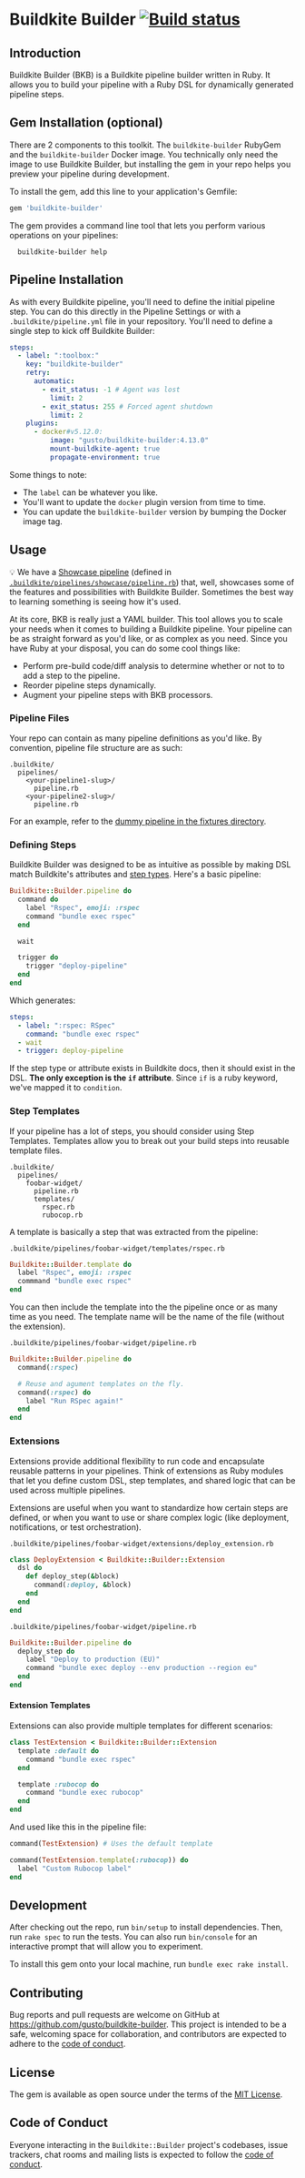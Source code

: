 # Buildkite Builder [![Build status](https://badge.buildkite.com/a26bf804e9a93fb118d29824d5695a601a248ceec51591be23.svg?branch=main)](https://buildkite.com/gusto-open-source/buildkite-builder/builds?branch=main)

## Introduction

Buildkite Builder (BKB) is a Buildkite pipeline builder written in Ruby. It allows you to build your pipeline with a Ruby DSL for dynamically generated pipeline steps.

## Gem Installation (optional)

There are 2 components to this toolkit. The `buildkite-builder` RubyGem and the `buildkite-builder` Docker image. You technically only need the image to use Buildkite Builder, but installing the gem in your repo helps you preview your pipeline during development.

To install the gem, add this line to your application's Gemfile:

```ruby
gem 'buildkite-builder'
```

The gem provides a command line tool that lets you perform various operations on your pipelines:

```shell
  buildkite-builder help
```

## Pipeline Installation

As with every Buildkite pipeline, you'll need to define the initial pipeline step. You can do this directly in the Pipeline Settings or with a `.buildkite/pipeline.yml` file in your repository. You'll need to define a single step to kick off Buildkite Builder:

```yaml
steps:
  - label: ":toolbox:"
    key: "buildkite-builder"
    retry:
      automatic:
        - exit_status: -1 # Agent was lost
          limit: 2
        - exit_status: 255 # Forced agent shutdown
          limit: 2
    plugins:
      - docker#v5.12.0:
          image: "gusto/buildkite-builder:4.13.0"
          mount-buildkite-agent: true
          propagate-environment: true
```

Some things to note:

- The `label` can be whatever you like.
- You'll want to update the `docker` plugin version from time to time.
- You can update the `buildkite-builder` version by bumping the Docker image tag.

## Usage

💡 We have a [Showcase pipeline](https://buildkite.com/gusto-open-source/showcase/builds/latest?branch=main) (defined in [`.buildkite/pipelines/showcase/pipeline.rb`](https://github.com/Gusto/buildkite-builder/blob/main/.buildkite/pipelines/showcase/pipeline.rb)) that, well, showcases some of the features and possibilities with Buildkite Builder. Sometimes the best way to learning something is seeing how it's used.

At its core, BKB is really just a YAML builder. This tool allows you to scale your needs when it comes to building a Buildkite pipeline. Your pipeline can be as straight forward as you'd like, or as complex as you need. Since you have Ruby at your disposal, you can do some cool things like:

- Perform pre-build code/diff analysis to determine whether or not to to add a step to the pipeline.
- Reorder pipeline steps dynamically.
- Augment your pipeline steps with BKB processors.

### Pipeline Files

Your repo can contain as many pipeline definitions as you'd like. By convention, pipeline file structure are as such:

```console
.buildkite/
  pipelines/
    <your-pipeline1-slug>/
      pipeline.rb
    <your-pipeline2-slug>/
      pipeline.rb
```

For an example, refer to the [dummy pipeline in the fixtures directory](https://github.com/Gusto/buildkite-builder/blob/main/spec/fixtures/basic/.buildkite/pipelines/dummy/pipeline.rb).

### Defining Steps

Buildkite Builder was designed to be as intuitive as possible by making DSL match Buildkite's attributes and [step types](https://buildkite.com/docs/pipelines/defining-steps#step-types). Here's a basic pipeline:

```ruby
Buildkite::Builder.pipeline do
  command do
    label "Rspec", emoji: :rspec
    command "bundle exec rspec"
  end

  wait

  trigger do
    trigger "deploy-pipeline"
  end
end
```

Which generates:

```yaml
steps:
  - label: ":rspec: RSpec"
    command: "bundle exec rspec"
  - wait
  - trigger: deploy-pipeline
```

If the step type or attribute exists in Buildkite docs, then it should exist in the DSL. **The only exception is the `if` attribute**. Since `if` is a ruby keyword, we've mapped it to `condition`.

### Step Templates

If your pipeline has a lot of steps, you should consider using Step Templates. Templates allow you to break out your build steps into reusable template files.

```console
.buildkite/
  pipelines/
    foobar-widget/
      pipeline.rb
      templates/
        rspec.rb
        rubocop.rb
```

A template is basically a step that was extracted from the pipeline:

`.buildkite/pipelines/foobar-widget/templates/rspec.rb`

```ruby
Buildkite::Builder.template do
  label "Rspec", emoji: :rspec
  commmand "bundle exec rspec"
end
```

You can then include the template into the the pipeline once or as many time as you need. The template name will be the name of the file (without the extension).

`.buildkite/pipelines/foobar-widget/pipeline.rb`

```ruby
Buildkite::Builder.pipeline do
  command(:rspec)

  # Reuse and agument templates on the fly.
  command(:rspec) do
    label "Run RSpec again!"
  end
end
```

### Extensions

Extensions provide additional flexibility to run code and encapsulate reusable patterns in your pipelines. Think of extensions as Ruby modules that let you define custom DSL, step templates, and shared logic that can be used across multiple pipelines.

Extensions are useful when you want to standardize how certain steps are defined, or when you want to use or share complex logic (like deployment, notifications, or test orchestration).

`.buildkite/pipelines/foobar-widget/extensions/deploy_extension.rb`

```ruby
class DeployExtension < Buildkite::Builder::Extension
  dsl do
    def deploy_step(&block)
      command(:deploy, &block)
    end
  end
end
```

`.buildkite/pipelines/foobar-widget/pipeline.rb`

```ruby
Buildkite::Builder.pipeline do
  deploy_step do
    label "Deploy to production (EU)"
    command "bundle exec deploy --env production --region eu"
  end
end
```

#### Extension Templates

Extensions can also provide multiple templates for different scenarios:

```ruby
class TestExtension < Buildkite::Builder::Extension
  template :default do
    command "bundle exec rspec"
  end

  template :rubocop do
    command "bundle exec rubocop"
  end
end
```

And used like this in the pipeline file:

```ruby
command(TestExtension) # Uses the default template

command(TestExtension.template(:rubocop)) do
  label "Custom Rubocop label"
end
```

## Development

After checking out the repo, run `bin/setup` to install dependencies. Then, run `rake spec` to run the tests. You can also run `bin/console` for an interactive prompt that will allow you to experiment.

To install this gem onto your local machine, run `bundle exec rake install`.

## Contributing

Bug reports and pull requests are welcome on GitHub at <https://github.com/gusto/buildkite-builder>. This project is intended to be a safe, welcoming space for collaboration, and contributors are expected to adhere to the [code of conduct](https://github.com/gusto/buildkite-builder/blob/main/CODE_OF_CONDUCT.md).

## License

The gem is available as open source under the terms of the [MIT License](https://opensource.org/licenses/MIT).

## Code of Conduct

Everyone interacting in the `Buildkite::Builder` project's codebases, issue trackers, chat rooms and mailing lists is expected to follow the [code of conduct](https://github.com/gusto/buildkite-builder/blob/main/CODE_OF_CONDUCT.md).
